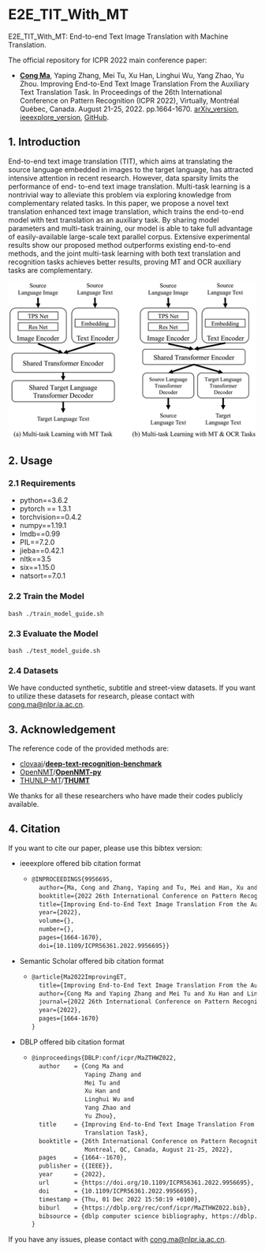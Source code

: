 # E2E_TIT_With_MT


E2E_TIT_With_MT: End-to-end Text Image Translation with Machine Translation.

The official repository for ICPR 2022 main conference paper: 

- **<u>Cong Ma</u>**, Yaping Zhang, Mei Tu, Xu Han, Linghui Wu, Yang Zhao, Yu Zhou. Improving End-to-End Text Image Translation From the Auxiliary Text Translation Task. In Proceedings of the 26th International Conference on Pattern Recognition (ICPR 2022), Virtually, Montréal Québec, Canada. August 21-25, 2022. pp.1664-1670. [arXiv_version](http://arxiv.org/abs/2210.03887), [ieeexplore_version](https://ieeexplore.ieee.org/document/9956695/), [GitHub](https://github.com/EriCongMa/E2E_TIT_With_MT).



## 1. Introduction

End-to-end text image translation (TIT), which aims at translating the source language embedded in images to the target language, has attracted intensive attention in recent research. However, data sparsity limits the performance of end- to-end text image translation. Multi-task learning is a nontrivial way to alleviate this problem via exploring knowledge from complementary related tasks. In this paper, we propose a novel text translation enhanced text image translation, which trains the end-to-end model with text translation as an auxiliary task. By sharing model parameters and multi-task training, our model is able to take full advantage of easily-available large-scale text parallel corpus. Extensive experimental results show our proposed method outperforms existing end-to-end methods, and the joint multi-task learning with both text translation and recognition tasks achieves better results, proving MT and OCR auxiliary tasks are complementary.



<img src="./Figures/model.png" style="zoom:180%;" />



## 2. Usage

### 2.1 Requirements

- python==3.6.2
- pytorch == 1.3.1
- torchvision==0.4.2
- numpy==1.19.1
- lmdb==0.99
- PIL==7.2.0
- jieba==0.42.1
- nltk==3.5
- six==1.15.0
- natsort==7.0.1



### 2.2 Train the Model

```shell
bash ./train_model_guide.sh
```



### 2.3 Evaluate the Model

```shell
bash ./test_model_guide.sh
```



### 2.4 Datasets

We have conducted synthetic, subtitle and street-view datasets. If you want to utilize these datasets for research, please contact with [cong.ma@nlpr.ia.ac.cn](mailto:cong.ma@nlpr.ia.ac.cn).



## 3. Acknowledgement

The reference code of the provided methods are:

- [clovaai](https://github.com/clovaai)/**[deep-text-recognition-benchmark](https://github.com/clovaai/deep-text-recognition-benchmark)**
- [OpenNMT](https://github.com/OpenNMT)/**[OpenNMT-py](https://github.com/OpenNMT/OpenNMT-py)**
- [THUNLP-MT](https://github.com/THUNLP-MT)/**[THUMT](https://github.com/THUNLP-MT/THUMT)**


We thanks for all these researchers who have made their codes publicly available.



## 4. Citation

If you want to cite our paper, please use this bibtex version:

- ieeexplore offered bib citation format

  - ```latex
    @INPROCEEDINGS{9956695,
      author={Ma, Cong and Zhang, Yaping and Tu, Mei and Han, Xu and Wu, Linghui and Zhao, Yang and Zhou, Yu},
      booktitle={2022 26th International Conference on Pattern Recognition (ICPR)}, 
      title={Improving End-to-End Text Image Translation From the Auxiliary Text Translation Task}, 
      year={2022},
      volume={},
      number={},
      pages={1664-1670},
      doi={10.1109/ICPR56361.2022.9956695}}
    ```

- Semantic Scholar offered bib citation format

  - ```latex
    @article{Ma2022ImprovingET,
      title={Improving End-to-End Text Image Translation From the Auxiliary Text Translation Task},
      author={Cong Ma and Yaping Zhang and Mei Tu and Xu Han and Linghui Wu and Yang Zhao and Yu Zhou},
      journal={2022 26th International Conference on Pattern Recognition (ICPR)},
      year={2022},
      pages={1664-1670}
    }
    ```

- DBLP offered bib citation format

  - ```latex
    @inproceedings{DBLP:conf/icpr/MaZTHWZ022,
      author    = {Cong Ma and
                   Yaping Zhang and
                   Mei Tu and
                   Xu Han and
                   Linghui Wu and
                   Yang Zhao and
                   Yu Zhou},
      title     = {Improving End-to-End Text Image Translation From the Auxiliary Text
                   Translation Task},
      booktitle = {26th International Conference on Pattern Recognition, {ICPR} 2022,
                   Montreal, QC, Canada, August 21-25, 2022},
      pages     = {1664--1670},
      publisher = {{IEEE}},
      year      = {2022},
      url       = {https://doi.org/10.1109/ICPR56361.2022.9956695},
      doi       = {10.1109/ICPR56361.2022.9956695},
      timestamp = {Thu, 01 Dec 2022 15:50:19 +0100},
      biburl    = {https://dblp.org/rec/conf/icpr/MaZTHWZ022.bib},
      bibsource = {dblp computer science bibliography, https://dblp.org}
    }
    ```



If you have any issues, please contact with [cong.ma@nlpr.ia.ac.cn](mailto:cong.ma@nlpr.ia.ac.cn).
